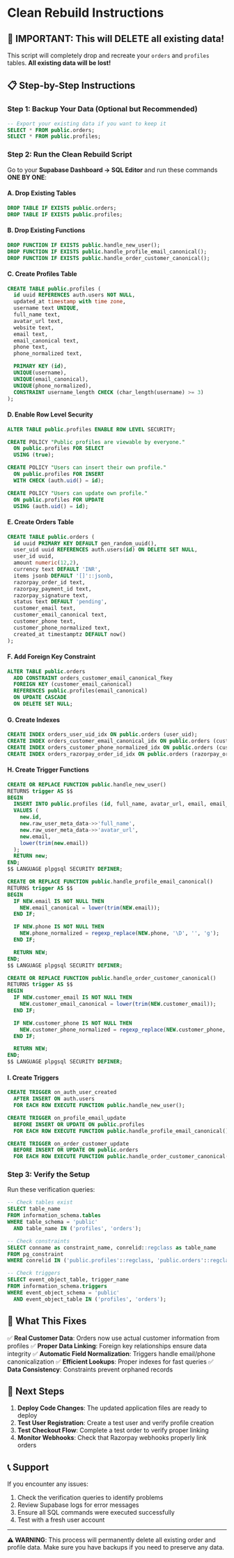 # Clean Rebuild Instructions

## 🚨 IMPORTANT: This will DELETE all existing data!

This script will completely drop and recreate your `orders` and `profiles` tables. **All existing data will be lost!**

## 📋 Step-by-Step Instructions

### Step 1: Backup Your Data (Optional but Recommended)
```sql
-- Export your existing data if you want to keep it
SELECT * FROM public.orders;
SELECT * FROM public.profiles;
```

### Step 2: Run the Clean Rebuild Script

Go to your **Supabase Dashboard → SQL Editor** and run these commands **ONE BY ONE**:

#### A. Drop Existing Tables
```sql
DROP TABLE IF EXISTS public.orders;
DROP TABLE IF EXISTS public.profiles;
```

#### B. Drop Existing Functions
```sql
DROP FUNCTION IF EXISTS public.handle_new_user();
DROP FUNCTION IF EXISTS public.handle_profile_email_canonical();
DROP FUNCTION IF EXISTS public.handle_order_customer_canonical();
```

#### C. Create Profiles Table
```sql
CREATE TABLE public.profiles (
  id uuid REFERENCES auth.users NOT NULL,
  updated_at timestamp with time zone,
  username text UNIQUE,
  full_name text,
  avatar_url text,
  website text,
  email text,
  email_canonical text,
  phone text,
  phone_normalized text,

  PRIMARY KEY (id),
  UNIQUE(username),
  UNIQUE(email_canonical),
  UNIQUE(phone_normalized),
  CONSTRAINT username_length CHECK (char_length(username) >= 3)
);
```

#### D. Enable Row Level Security
```sql
ALTER TABLE public.profiles ENABLE ROW LEVEL SECURITY;

CREATE POLICY "Public profiles are viewable by everyone."
  ON public.profiles FOR SELECT
  USING (true);

CREATE POLICY "Users can insert their own profile."
  ON public.profiles FOR INSERT
  WITH CHECK (auth.uid() = id);

CREATE POLICY "Users can update own profile."
  ON public.profiles FOR UPDATE
  USING (auth.uid() = id);
```

#### E. Create Orders Table
```sql
CREATE TABLE public.orders (
  id uuid PRIMARY KEY DEFAULT gen_random_uuid(),
  user_uid uuid REFERENCES auth.users(id) ON DELETE SET NULL,
  user_id uuid,
  amount numeric(12,2),
  currency text DEFAULT 'INR',
  items jsonb DEFAULT '[]'::jsonb,
  razorpay_order_id text,
  razorpay_payment_id text,
  razorpay_signature text,
  status text DEFAULT 'pending',
  customer_email text,
  customer_email_canonical text,
  customer_phone text,
  customer_phone_normalized text,
  created_at timestamptz DEFAULT now()
);
```

#### F. Add Foreign Key Constraint
```sql
ALTER TABLE public.orders
  ADD CONSTRAINT orders_customer_email_canonical_fkey
  FOREIGN KEY (customer_email_canonical)
  REFERENCES public.profiles(email_canonical)
  ON UPDATE CASCADE
  ON DELETE SET NULL;
```

#### G. Create Indexes
```sql
CREATE INDEX orders_user_uid_idx ON public.orders (user_uid);
CREATE INDEX orders_customer_email_canonical_idx ON public.orders (customer_email_canonical);
CREATE INDEX orders_customer_phone_normalized_idx ON public.orders (customer_phone_normalized);
CREATE INDEX orders_razorpay_order_id_idx ON public.orders (razorpay_order_id);
```

#### H. Create Trigger Functions
```sql
CREATE OR REPLACE FUNCTION public.handle_new_user()
RETURNS trigger AS $$
BEGIN
  INSERT INTO public.profiles (id, full_name, avatar_url, email, email_canonical)
  VALUES (
    new.id,
    new.raw_user_meta_data->>'full_name',
    new.raw_user_meta_data->>'avatar_url',
    new.email,
    lower(trim(new.email))
  );
  RETURN new;
END;
$$ LANGUAGE plpgsql SECURITY DEFINER;

CREATE OR REPLACE FUNCTION public.handle_profile_email_canonical()
RETURNS trigger AS $$
BEGIN
  IF NEW.email IS NOT NULL THEN
    NEW.email_canonical = lower(trim(NEW.email));
  END IF;

  IF NEW.phone IS NOT NULL THEN
    NEW.phone_normalized = regexp_replace(NEW.phone, '\D', '', 'g');
  END IF;

  RETURN NEW;
END;
$$ LANGUAGE plpgsql SECURITY DEFINER;

CREATE OR REPLACE FUNCTION public.handle_order_customer_canonical()
RETURNS trigger AS $$
BEGIN
  IF NEW.customer_email IS NOT NULL THEN
    NEW.customer_email_canonical = lower(trim(NEW.customer_email));
  END IF;

  IF NEW.customer_phone IS NOT NULL THEN
    NEW.customer_phone_normalized = regexp_replace(NEW.customer_phone, '\D', '', 'g');
  END IF;

  RETURN NEW;
END;
$$ LANGUAGE plpgsql SECURITY DEFINER;
```

#### I. Create Triggers
```sql
CREATE TRIGGER on_auth_user_created
  AFTER INSERT ON auth.users
  FOR EACH ROW EXECUTE FUNCTION public.handle_new_user();

CREATE TRIGGER on_profile_email_update
  BEFORE INSERT OR UPDATE ON public.profiles
  FOR EACH ROW EXECUTE FUNCTION public.handle_profile_email_canonical();

CREATE TRIGGER on_order_customer_update
  BEFORE INSERT OR UPDATE ON public.orders
  FOR EACH ROW EXECUTE FUNCTION public.handle_order_customer_canonical();
```

### Step 3: Verify the Setup

Run these verification queries:

```sql
-- Check tables exist
SELECT table_name
FROM information_schema.tables
WHERE table_schema = 'public'
  AND table_name IN ('profiles', 'orders');

-- Check constraints
SELECT conname as constraint_name, conrelid::regclass as table_name
FROM pg_constraint
WHERE conrelid IN ('public.profiles'::regclass, 'public.orders'::regclass);

-- Check triggers
SELECT event_object_table, trigger_name
FROM information_schema.triggers
WHERE event_object_schema = 'public'
  AND event_object_table IN ('profiles', 'orders');
```

## 🎯 What This Fixes

✅ **Real Customer Data**: Orders now use actual customer information from profiles
✅ **Proper Data Linking**: Foreign key relationships ensure data integrity
✅ **Automatic Field Normalization**: Triggers handle email/phone canonicalization
✅ **Efficient Lookups**: Proper indexes for fast queries
✅ **Data Consistency**: Constraints prevent orphaned records

## 🚀 Next Steps

1. **Deploy Code Changes**: The updated application files are ready to deploy
2. **Test User Registration**: Create a test user and verify profile creation
3. **Test Checkout Flow**: Complete a test order to verify proper linking
4. **Monitor Webhooks**: Check that Razorpay webhooks properly link orders

## 📞 Support

If you encounter any issues:

1. Check the verification queries to identify problems
2. Review Supabase logs for error messages
3. Ensure all SQL commands were executed successfully
4. Test with a fresh user account

---

**⚠️ WARNING**: This process will permanently delete all existing order and profile data. Make sure you have backups if you need to preserve any data.